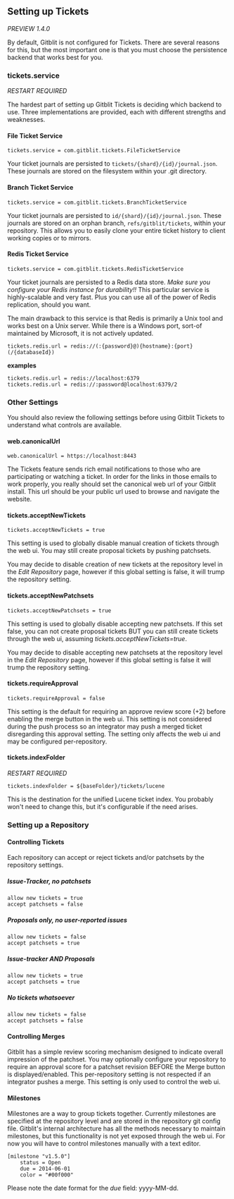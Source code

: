 ## Setting up Tickets

*PREVIEW 1.4.0*

By default, Gitblit is not configured for Tickets.  There are several reasons for this, but the most important one is that you must choose the persistence backend that works best for you.

### tickets.service

*RESTART REQUIRED*

The hardest part of setting up Gitblit Tickets is deciding which backend to use.  Three implementations are provided, each with different strengths and weaknesses.

#### File Ticket Service

    tickets.service = com.gitblit.tickets.FileTicketService

Your ticket journals are persisted to `tickets/{shard}/{id}/journal.json`.  These journals are stored on the filesystem within your .git directory.

#### Branch Ticket Service

    tickets.service = com.gitblit.tickets.BranchTicketService

Your ticket journals are persisted to `id/{shard}/{id}/journal.json`.  These journals are stored on an orphan branch, `refs/gitblit/tickets`, within your repository.  This allows you to easily clone your entire ticket history to client working copies or to mirrors.

#### Redis Ticket Service

    tickets.service = com.gitblit.tickets.RedisTicketService

Your ticket journals are persisted to a Redis data store.  *Make sure you configure your Redis instance for durability!!*  This particular service is highly-scalable and very fast.  Plus you can use all of the power of Redis replication, should you want.

The main drawback to this service is that Redis is primarily a Unix tool and works best on a Unix server.  While there is a Windows port, sort-of maintained by Microsoft, it is not actively updated.

    tickets.redis.url = redis://(:{password}@){hostname}:{port}(/{databaseId})

**examples**

    tickets.redis.url = redis://localhost:6379
    tickets.redis.url = redis://:password@localhost:6379/2

### Other Settings

You should also review the following settings before using Gitblit Tickets to understand what controls are available.

#### web.canonicalUrl

    web.canonicalUrl = https://localhost:8443

The Tickets feature sends rich email notifications to those who are participating or watching a ticket.  In order for the links in those emails to work properly, you really should set the canonical web url of your Gitblit install.  This url should be your public url used to browse and navigate the website.

#### tickets.acceptNewTickets

    tickets.acceptNewTickets = true

This setting is used to globally disable manual creation of tickets through the web ui.  You may still create proposal tickets by pushing patchsets.

You may decide to disable creation of new tickets at the repository level in the *Edit Repository* page, however if this global setting is false, it will trump the repository setting.

#### tickets.acceptNewPatchsets

    tickets.acceptNewPatchsets = true

This setting is used to globally disable accepting new patchsets.  If this set false, you can not create proposal tickets BUT you can still create tickets through the web ui, assuming *tickets.acceptNewTickets=true*.

You may decide to disable accepting new patchsets at the repository level in the *Edit Repository* page, however if this global setting is false it will trump the repository setting.

#### tickets.requireApproval

    tickets.requireApproval = false

This setting is the default for requiring an approve review score (+2) before enabling the merge button in the web ui.  This setting is not considered during the push process so an integrator may push a merged ticket disregarding this approval setting.  The setting only affects the web ui and may be configured per-repository.

#### tickets.indexFolder

*RESTART REQUIRED*

    tickets.indexFolder = ${baseFolder}/tickets/lucene

This is the destination for the unified Lucene ticket index.  You probably won't need to change this, but it's configurable if the need arises.

### Setting up a Repository

#### Controlling Tickets

Each repository can accept or reject tickets and/or patchsets by the repository settings.

##### Issue-Tracker, no patchsets

    allow new tickets = true
    accept patchsets = false

##### Proposals only, no user-reported issues

    allow new tickets = false
    accept patchsets = true

##### Issue-tracker AND Proposals

    allow new tickets = true
    accept patchsets = true

##### No tickets whatsoever

    allow new tickets = false
    accept patchsets = false

#### Controlling Merges

Gitblit has a simple review scoring mechanism designed to indicate overall impression of the patchset.  You may optionally configure your repository to require an approval score for a patchset revision BEFORE the Merge button is displayed/enabled.  This per-repository setting is not respected if an integrator pushes a merge.  This setting is only used to control the web ui.

#### Milestones

Milestones are a way to group tickets together.  Currently milestones are specified at the repository level and are stored in the repository git config file.  Gitblit's internal architecture has all the methods necessary to maintain milestones, but this functionality is not yet exposed through the web ui.  For now you will have to control milestones manually with a text editor.

    [milestone "v1.5.0"]
        status = Open
        due = 2014-06-01
        color = "#00f000"

Please note the date format for the *due* field: yyyy-MM-dd.
